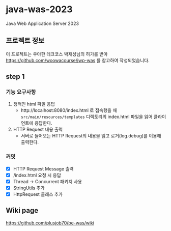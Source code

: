 # java-was-2023

Java Web Application Server 2023


## 프로젝트 정보 

이 프로젝트는 우아한 테크코스 박재성님의 허가를 받아 https://github.com/woowacourse/jwp-was 
를 참고하여 작성되었습니다.


## step 1
### 기능 요구사항
1. 정적인 html 파일 응답
    - http://localhost:8080/index.html 로 접속했을 때 `src/main/resources/templates` 디렉토리의 index.html 파일을 읽어 클라이언트에 응답한다.
2. HTTP Request 내용 출력
    - 서버로 들어오는 HTTP Request의 내용을 읽고 로거(log.debug)를 이용해 출력한다.

### 커밋
- [X] HTTP Request Message 출력
- [X] /index.html 요청 시 응답
- [X] Thread -> Concurrent 패키지 사용
- [X] StringUtils 추가
- [X] HttpRequest 클래스 추가

## Wiki page
https://github.com/plusjob70/be-was/wiki

